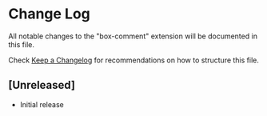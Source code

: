 # Change Log

All notable changes to the "box-comment" extension will be documented in this file.

Check [Keep a Changelog](http://keepachangelog.com/) for recommendations on how to structure this file.

## [Unreleased]

- Initial release